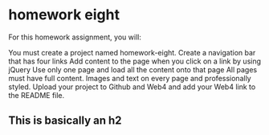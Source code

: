 # homework eight

For this homework assignment, you will:

You must create a project named homework-eight.
Create a navigation bar that has four links
Add content to the page when you click on a link by using jQuery
Use only one page and load all the content onto that page
All pages must have full content. Images and text on every page and professionally styled.
Upload your project to Github and Web4 and add your Web4 link to the README file.

## This is basically an h2
